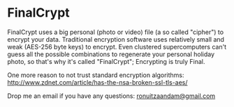 # FinalCrypt

FinalCrypt uses a big personal (photo or video) file (a so called "cipher") to encrypt your data.
Traditional encryption software uses relatively small and weak (AES-256 byte keys) to encrypt.
Even clustered supercomputers can't guess all the possible combinations to regenerate your
personal holiday photo, so that's why it's called "FinalCrypt"; Encrypting is truly Final.

One more reason to not trust standard encryption algorithms:
http://www.zdnet.com/article/has-the-nsa-broken-ssl-tls-aes/

Drop me an email if you have any questions: ronuitzaandam@gmail.com